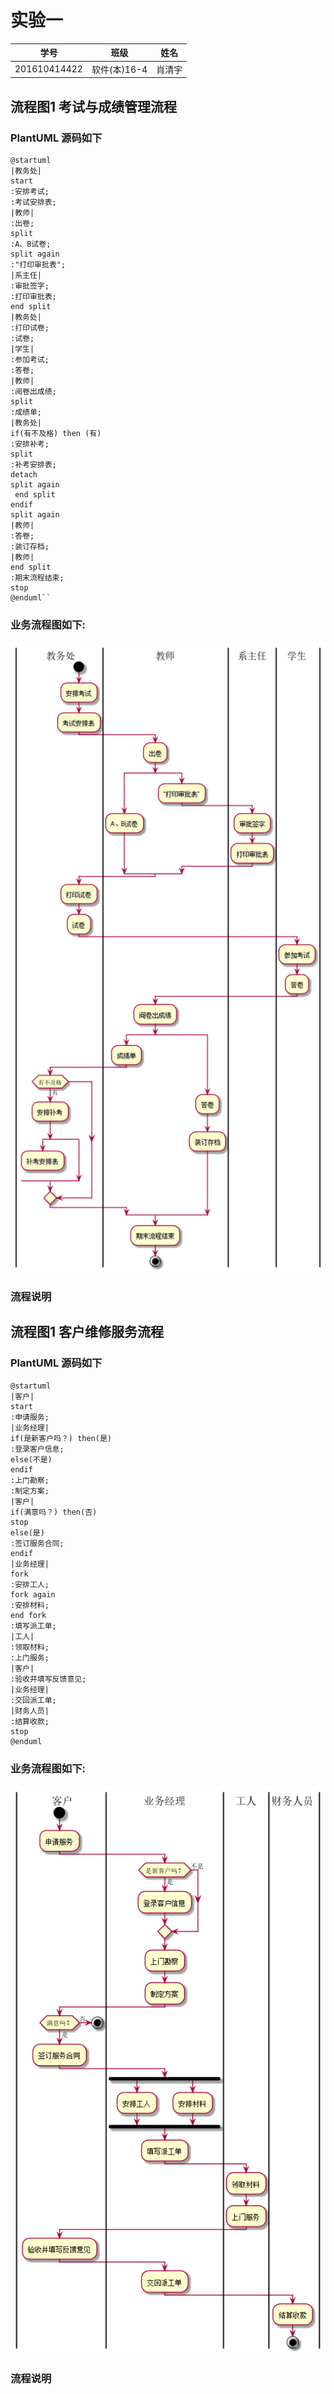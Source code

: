 # 实验一
|学号|班级|姓名|
|:-------:|:-------------: | :----------:|
|201610414422|软件(本)16-4|肖清宇|
## 流程图1 考试与成绩管理流程

### PlantUML 源码如下
```
@startuml
|教务处|
start
:安排考试;
:考试安排表;
|教师|
:出卷;
split
:A、B试卷;
split again
:"打印审批表";
|系主任|
:审批签字;
:打印审批表;
end split
|教务处|
:打印试卷;
:试卷;
|学生|
:参加考试;
:答卷;
|教师|
:阅卷出成绩;
split
:成绩单;
|教务处|
if(有不及格) then (有)
:安排补考;
split
:补考安排表;
detach
split again
 end split
endif
split again
|教师|
:答卷;
:装订存档;
|教师|
end split
:期末流程结束;
stop
@enduml``
```

### 业务流程图如下:
![考试与成绩管理流程图](./1.png)

### 流程说明

## 流程图1 客户维修服务流程

### PlantUML 源码如下
```
@startuml
|客户|
start
:申请服务;
|业务经理|
if(是新客户吗？) then(是)
:登录客户信息;
else(不是)
endif
:上门勘察;
:制定方案;
|客户|
if(满意吗？) then(否)
stop
else(是)
:签订服务合同;
endif
|业务经理|
fork
:安排工人;
fork again
:安排材料;
end fork
:填写派工单;
|工人|
:领取材料;
:上门服务;
|客户|
:验收并填写反馈意见;
|业务经理|
:交回派工单;
|财务人员|
:结算收款;
stop
@enduml
```

### 业务流程图如下:
![客户维修服务流程图](./2.png)

### 流程说明